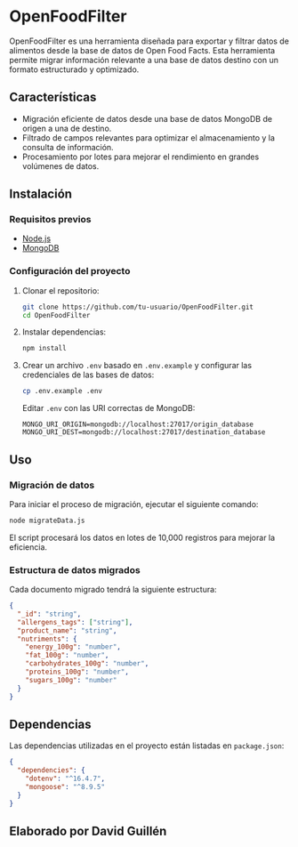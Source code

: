 # OpenFoodFilter

OpenFoodFilter es una herramienta diseñada para exportar y filtrar datos de alimentos desde la base de datos de Open Food Facts. Esta herramienta permite migrar información relevante a una base de datos destino con un formato estructurado y optimizado.

## Características
- Migración eficiente de datos desde una base de datos MongoDB de origen a una de destino.
- Filtrado de campos relevantes para optimizar el almacenamiento y la consulta de información.
- Procesamiento por lotes para mejorar el rendimiento en grandes volúmenes de datos.

## Instalación
### Requisitos previos
- [Node.js](https://nodejs.org/)
- [MongoDB](https://www.mongodb.com/)

### Configuración del proyecto
1. Clonar el repositorio:
   ```sh
   git clone https://github.com/tu-usuario/OpenFoodFilter.git
   cd OpenFoodFilter
   ```
2. Instalar dependencias:
   ```sh
   npm install
   ```
3. Crear un archivo `.env` basado en `.env.example` y configurar las credenciales de las bases de datos:
   ```sh
   cp .env.example .env
   ```
   Editar `.env` con las URI correctas de MongoDB:
   ```env
   MONGO_URI_ORIGIN=mongodb://localhost:27017/origin_database
   MONGO_URI_DEST=mongodb://localhost:27017/destination_database
   ```

## Uso
### Migración de datos
Para iniciar el proceso de migración, ejecutar el siguiente comando:
```sh
node migrateData.js
```
El script procesará los datos en lotes de 10,000 registros para mejorar la eficiencia.

### Estructura de datos migrados
Cada documento migrado tendrá la siguiente estructura:
```json
{
  "_id": "string",
  "allergens_tags": ["string"],
  "product_name": "string",
  "nutriments": {
    "energy_100g": "number",
    "fat_100g": "number",
    "carbohydrates_100g": "number",
    "proteins_100g": "number",
    "sugars_100g": "number"
  }
}
```

## Dependencias
Las dependencias utilizadas en el proyecto están listadas en `package.json`:
```json
{
  "dependencies": {
    "dotenv": "^16.4.7",
    "mongoose": "^8.9.5"
  }
}
```
## Elaborado por David Guillén
